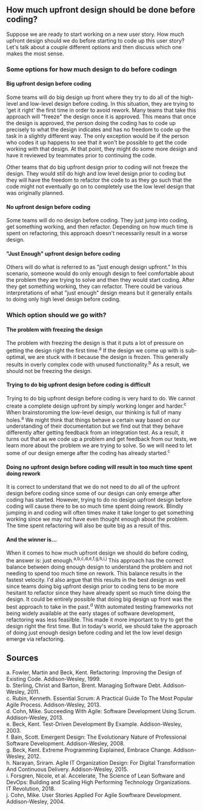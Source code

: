 ## How much upfront design should be done before coding?
Suppose we are ready to start working on a new user story. How much upfront design should we do before starting to code up this user story? Let's talk about a couple different options and then discuss which one makes the most sense.

### Some options for how much design to do before codingn
#### Big upfront design before coding
Some teams will do big design up front where they try to do all of the high-level and low-level design before coding. In this situation, they are trying to 'get it right' the first time in order to avoid rework. Many teams that take this approach will "freeze" the design once it is approved. This means that once the design is approved, the person doing the coding has to code up precisely to what the design indicates and has no freedom to code up the task in a slightly different way. The only exception would be if the person who codes it up happens to see that it won't be possible to get the code working with that design. At that point, they might do some more design and have it reviewed by teammates prior to continuing the code. 

Other teams that do big upfront design prior to coding will not freeze the design. They would still do high and low level design prior to coding but they will have the freedom to refactor the code to as they go such that the code might not eventually go on to completely use the low level design that was originally planned.

#### No upfront design before coding
Some teams will do no design before coding. They just jump into coding, get something working, and then refactor. Depending on how much time is spent on refactoring, this approach doesn't necessarily result in a worse design.

#### "Just Enough" upfront design before coding
Others will do what is referred to as "just enough design upfront." In this scenario, someone would do only enough design to feel comfortable about the problem they are trying to solve and then they would start coding. After they get something working, they can refactor. There could be various interpretations of what "just enough" design means but it generally entails to doing only high level design before coding. 

### Which option should we go with?
#### The problem with freezing the design
The problem with freezing the design is that it puts a lot of pressure on getting the design right the first time.<sup>a</sup> If the design we come up with is sub-optimal, we are stuck with it because the design is frozen. This generally results in overly complex code with unused functionality.<sup>b</sup> As a result, we should not be freezing the design.

#### Trying to do big upfront design before coding is difficult
Trying to do big upfront design before coding is very hard to do. We cannot create a complete design upfront by simply working longer and harder.<sup>c</sup> When brainstoroming the low-level design, our thinking is full of many holes.<sup>a</sup> We might think that things behave a certain way based on our understanding of their documentation but we find out that they behave differently after getting feedback from an integration test. As a result, it turns out that as we code up a problem and get feedback from our tests, we learn more about the problem we are trying to solve. So we will need to let some of our design emerge after the coding has already started.<sup>c</sup> 

#### Doing no upfront design before coding will result in too much time spent doing rework
It is correct to understand that we do not need to do all of the upfront design before coding since some of our design can only emerge after coding has started. However, trying to do no design upfront design before coding will cause there to be so much time spent doing rework. Blindly jumping in and coding will often times make it take longer to get something working since we may not have even thought enough about the problem. The time spent refactoring will also be quite big as a result of this.

#### And the winner is...
When it comes to how much upfront design we should do before coding, the answer is: just enough.<sup>a,b,c,d,e,f,g,h,i,j</sup>  This approach has the correct balance between doing enough design to understand the problem and not needing to spend too much time on rework. This balance results in the fastest velocity. I'd also argue that this results in the best design as well since teams doing big upfront design prior to coding tens to be more hesitant to refactor since they have already spent so much time doing the design. It could be entirely possible that doing big design up front was the best approach to take in the past.<sup>d</sup> With automated testing frameworks not being widely available at the early stages of software development, refactoring was less feasilble. This made it more important to try to get the design right the first time. But in today's world, we should take the approach of doing just enough design before coding and let the low level design emerge via refactoring.

## Sources
a. Fowler, Martin and Beck, Kent. Refactoring: Improving the Design of Existing Code. Addison-Wesley, 1999.  
b. Sterling, Christ and Barton, Brent. Managing Software Debt. Addison-Wesley, 2011.  
c. Rubin, Kenneth. Essential Scrum: A Practical Guide To The Most Popular Agile Process. Addison-Wesley, 2013.  
d. Cohn, Mike. Succeeding With Agile: Software Development Using Scrum. Addison-Wesley, 2013.  
e. Beck, Kent. Test-Driven Development By Example. Addison-Wesley, 2003.  
f. Bain, Scott. Emergent Design: The Evolutionary Nature of Professional Software Development. Addison-Wesley,  2008.  
g. Beck, Kent. Extreme Programming Explained, Embrace Change. Addison-Wesley, 2012.  
h. Narayan, Sriram. Agile IT Organization Design: For Digital Transformation And Continuous Delivery. Addison-Wesley, 2015.  
i. Forsgren, Nicole, et al. Accelerate, The Science of Lean Software and DevOps: Building and Scaling High Performing Technology Organizations. IT Revolution, 2018.  
j. Cohn, Mike. User Stories Applied For Agile Sowftware Development. Addison-Wesley, 2004.  

